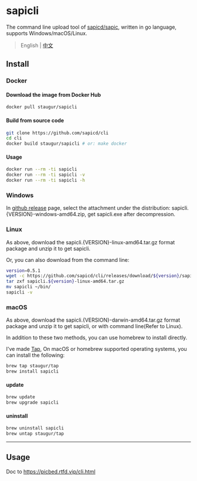 # sapicli

The command line upload tool of [sapicd/sapic](https://github.com/sapicd/sapic),
written in go language, supports Windows/macOS/Linux.

> English | [中文](README-cn.md)

## Install

### Docker

#### Download the image from Docker Hub

```bash
docker pull staugur/sapicli
```

#### Build from source code

```bash
git clone https://github.com/sapicd/cli
cd cli
docker build staugur/sapicli # or: make docker
```

#### Usage

```bash
docker run --rm -ti sapicli
docker run --rm -ti sapicli -v
docker run --rm -ti sapicli -h
```


### Windows

In [github release](https://github.com/sapicd/cli/releases) page,
select the attachment under the distribution:
sapicli.{VERSION}-windows-amd64.zip, get sapicli.exe after decompression.

### Linux

As above, download the sapicli.{VERSION}-linux-amd64.tar.gz format package
and unzip it to get sapicli.

Or, you can also download from the command line:

```bash
version=0.5.1
wget -c https://github.com/sapicd/cli/releases/download/${version}/sapicli.${version}-linux-amd64.tar.gz
tar zxf sapicli.${version}-linux-amd64.tar.gz
mv sapicli ~/bin/
sapicli -v
```

### macOS

As above, download the sapicli.{VERSION}-darwin-amd64.tar.gz format package
and unzip it to get sapicli, or with command line(Refer to Linux).

In addition to these two methods, you can use homebrew to install directly.

I've made [Tap](https://github.com/staugur/homebrew-tap),
On macOS or homebrew supported operating systems,
you can install the following:

```bash
brew tap staugur/tap
brew install sapicli
```

#### update

```bash
brew update
brew upgrade sapicli
```

#### uninstall

```bash
brew uninstall sapicli
brew untap staugur/tap
```

------

## Usage

Doc to https://picbed.rtfd.vip/cli.html
